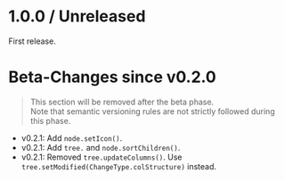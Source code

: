 # 1.0.0 / Unreleased

First release.

# Beta-Changes since v0.2.0

> This section will be removed after the beta phase. <br>
> Note that semantic versioning rules are not strictly followed during this phase.

- v0.2.1: Add  `node.setIcon()`.
- v0.2.1: Add  `tree.` and `node.sortChildren()`.
- v0.2.1: Removed `tree.updateColumns()`. Use `tree.setModified(ChangeType.colStructure)` instead.
